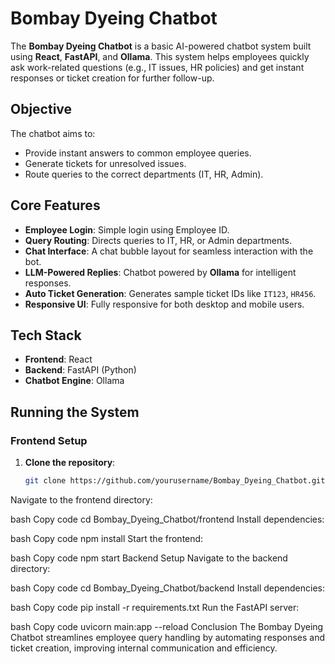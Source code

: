 # Bombay Dyeing Chatbot

The **Bombay Dyeing Chatbot** is a basic AI-powered chatbot system built using **React**, **FastAPI**, and **Ollama**. This system helps employees quickly ask work-related questions (e.g., IT issues, HR policies) and get instant responses or ticket creation for further follow-up.

## Objective

The chatbot aims to:
- Provide instant answers to common employee queries.
- Generate tickets for unresolved issues.
- Route queries to the correct departments (IT, HR, Admin).

## Core Features

- **Employee Login**: Simple login using Employee ID.
- **Query Routing**: Directs queries to IT, HR, or Admin departments.
- **Chat Interface**: A chat bubble layout for seamless interaction with the bot.
- **LLM-Powered Replies**: Chatbot powered by **Ollama** for intelligent responses.
- **Auto Ticket Generation**: Generates sample ticket IDs like `IT123`, `HR456`.
- **Responsive UI**: Fully responsive for both desktop and mobile users.

## Tech Stack

- **Frontend**: React
- **Backend**: FastAPI (Python)
- **Chatbot Engine**: Ollama

## Running the System

### Frontend Setup

1. **Clone the repository**:
   ```bash
   git clone https://github.com/yourusername/Bombay_Dyeing_Chatbot.git
Navigate to the frontend directory:

bash
Copy code
cd Bombay_Dyeing_Chatbot/frontend
Install dependencies:

bash
Copy code
npm install
Start the frontend:

bash
Copy code
npm start
Backend Setup
Navigate to the backend directory:

bash
Copy code
cd Bombay_Dyeing_Chatbot/backend
Install dependencies:

bash
Copy code
pip install -r requirements.txt
Run the FastAPI server:

bash
Copy code
uvicorn main:app --reload
Conclusion
The Bombay Dyeing Chatbot streamlines employee query handling by automating responses and ticket creation, improving internal communication and efficiency.
